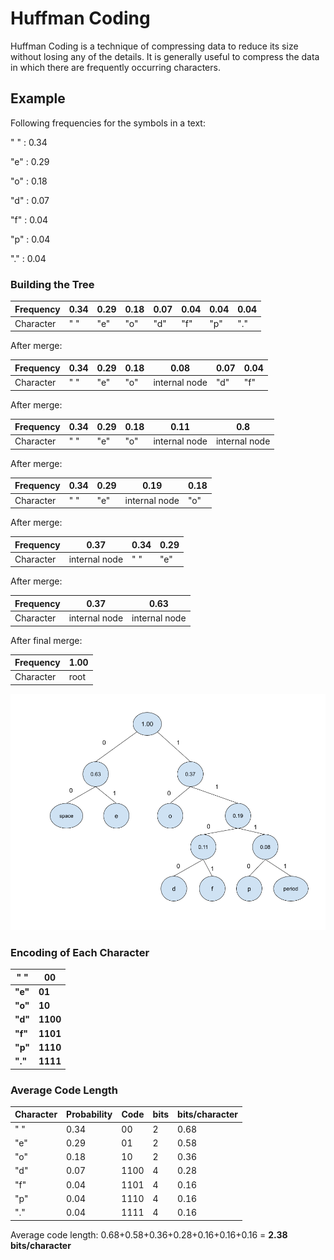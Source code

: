# Huffman Coding

Huffman Coding is a technique of compressing data to reduce its size without losing any of the details. It is generally useful to compress the data in which there are frequently occurring characters.



## Example

 Following frequencies for the symbols in a text:

" " : 0.34 

"e" : 0.29 

"o" : 0.18 

"d" : 0.07 

"f" : 0.04 

"p" : 0.04 

"." : 0.04 



### Building the Tree

| Frequency | 0.34 | 0.29 | 0.18 | 0.07 | 0.04 | 0.04 | 0.04 |
| --------- | ---- | ---- | ---- | ---- | ---- | ---- | ---- |
| Character | " "  | "e"  | "o"  | "d"  | "f"  | "p"  | "."  |

After merge:

| Frequency | 0.34 | 0.29 | 0.18 | 0.08          | 0.07 | 0.04 |
| --------- | ---- | ---- | ---- | ------------- | ---- | ---- |
| Character | " "  | "e"  | "o"  | internal node | "d"  | "f"  |

After merge:

| Frequency | 0.34 | 0.29 | 0.18 | 0.11          | 0.8           |
| --------- | ---- | ---- | ---- | ------------- | ------------- |
| Character | " "  | "e"  | "o"  | internal node | internal node |

After merge:

| Frequency | 0.34 | 0.29 | 0.19          | 0.18 |
| --------- | ---- | ---- | ------------- | ---- |
| Character | " "  | "e"  | internal node | "o"  |

After merge:

| Frequency | 0.37          | 0.34 | 0.29 |
| --------- | ------------- | ---- | ---- |
| Character | internal node | " "  | "e"  |

After merge:

| Frequency | 0.37          | 0.63          |
| --------- | ------------- | ------------- |
| Character | internal node | internal node |

After final merge:

| Frequency | 1.00 |
| --------- | ---- |
| Character | root |

![Huffman Tree](https://github.com/AK-Vitae/Java-Practice/blob/master/src/datastructures/notes/Huffman%20Tree.png)

### Encoding of Each Character

| "  "    | 00       |
| ------- | -------- |
| **"e"** | **01**   |
| **"o"** | **10**   |
| **"d"** | **1100** |
| **"f"** | **1101** |
| **"p"** | **1110** |
| **"."** | **1111** |



### Average Code Length

| Character | Probability | Code | bits | bits/character |
| --------- | ----------- | ---- | ---- | -------------- |
| "  "      | 0.34        | 00   | 2    | 0.68           |
| "e"       | 0.29        | 01   | 2    | 0.58           |
| "o"       | 0.18        | 10   | 2    | 0.36           |
| "d"       | 0.07        | 1100 | 4    | 0.28           |
| "f"       | 0.04        | 1101 | 4    | 0.16           |
| "p"       | 0.04        | 1110 | 4    | 0.16           |
| "."       | 0.04        | 1111 | 4    | 0.16           |

Average code length: 0.68+0.58+0.36+0.28+0.16+0.16+0.16 = **2.38 bits/character**